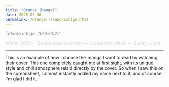 ```yaml
---
title: "Orange (Manga)"
date: 2025-03-30
permalink: /Orange-Takano-Ichigo.html
---
```


_<span style="color: gray; font-size=larger;">Takano Ichigo, 2013-2022</span>_

_<span style="color: lightgray;">Winter 2025 &mdash; Buddy Base Contract &mdash; Contractor: alkuia &mdash; Buddy: Hyqa</span>_

---

This is an example of how I choose the manga I want to read by watching their cover. This one completely caught me at first sight, with its unique style and chill atmosphere relaid directly by the cover. 
So when I saw this on the spreadsheet, I almost instantly added my name next to it, and of course I'm glad I did it.
